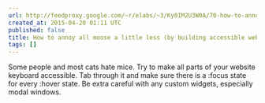 ```yaml
---
url: http://feedproxy.google.com/~r/elabs/~3/Ky0IM2U3W0A/70-how-to-annoy-all-moose-a-little-less-by-building-accessible-websites
created_at: 2015-04-20 01:11 UTC
published: false
title: How to annoy all moose a little less (by building accessible websites)
tags: []
---
```


Some people and most cats hate mice. Try to make all parts of your website keyboard accessible. Tab through it and make sure there is a :focus state for every :hover state. Be extra careful with any custom widgets, especially modal windows.
